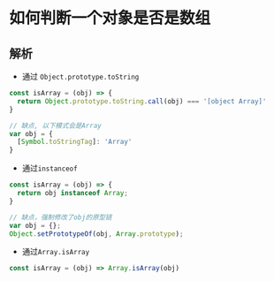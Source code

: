 # 如何判断一个对象是否是数组

## 解析

* 通过 `Object.prototype.toString`

```ts
const isArray = (obj) => {
  return Object.prototype.toString.call(obj) === '[object Array]'
}

// 缺点, 以下模式会是Array
var obj = {
  [Symbol.toStringTag]: 'Array'
}
```

* 通过`instanceof`

```ts
const isArray = (obj) => {
  return obj instanceof Array;
}

// 缺点，强制修改了obj的原型链
var obj = {};
Object.setPrototypeOf(obj, Array.prototype);
```

* 通过`Array.isArray`

```ts
const isArray = (obj) => Array.isArray(obj)
```
